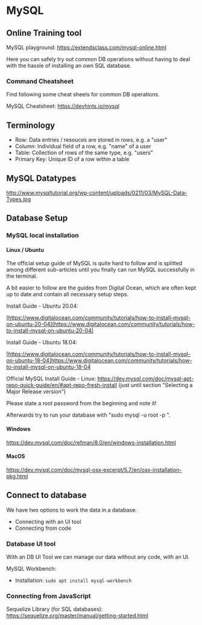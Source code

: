 # MySQL

## Online Training tool

MySQL playground: https://extendsclass.com/mysql-online.html

Here you can safely try out common DB operations without having to deal with the hassle of installing an own SQL database.

### Command Cheatsheet

Find following some cheat sheets for common DB operations.

MySQL Cheatsheet: https://devhints.io/mysql


## Terminology
	
- Row: Data entries / resouces are stored in rows, e.g. a "user"
- Column: Individual field of a row, e.g. "name" of a user
- Table: Collection of rows of the same type, e.g. "users"
- Primary Key: Unique ID of a row within a table

## MySQL Datatypes

http://www.mysqltutorial.org/wp-content/uploads/0211/03/MySQL-Data-Types.jpg
  

## Database Setup

### MySQL local installation

#### Linux / Ubuntu

The official setup guide of MySQL is quite hard to follow and is splitted among different sub-articles until you finally can run MySQL successfully in the terminal.

A bit easier to follow are the guides from Digital Ocean, which are often kept up to date and contain all necessary setup steps.

Install Guide - Ubuntu 20.04: 

[https://www.digitalocean.com/community/tutorials/how-to-install-mysql-on-ubuntu-20-04](https://www.digitalocean.com/community/tutorials/how-to-install-mysql-on-ubuntu-20-04)

Install Guide - Ubuntu 18.04: 

[https://www.digitalocean.com/community/tutorials/how-to-install-mysql-on-ubuntu-18-04]https://www.digitalocean.com/community/tutorials/how-to-install-mysql-on-ubuntu-18-04



Official MySQL Install Guide - Linux:
https://dev.mysql.com/doc/mysql-apt-repo-quick-guide/en/#apt-repo-fresh-install
(just until section "Selecting a Major Release version")

Please state a root password from the beginning and note it!

Afterwards try to run your database with "sudo mysql -u root -p <yourRootPassword>".


#### Windows

https://dev.mysql.com/doc/refman/8.0/en/windows-installation.html

#### MacOS

https://dev.mysql.com/doc/mysql-osx-excerpt/5.7/en/osx-installation-pkg.html



## Connect to database

We have two options to work the data in a database: 

- Connecting with an UI tool
- Connecting from code

### Database UI tool

With an DB UI Tool we can manage our data without any code, with an UI. 

MySQL Workbench:
- Installation: `sudo apt install mysql-workbench`


### Connecting from JavaScript

Sequelize Library (for SQL databases):
https://sequelize.org/master/manual/getting-started.html
